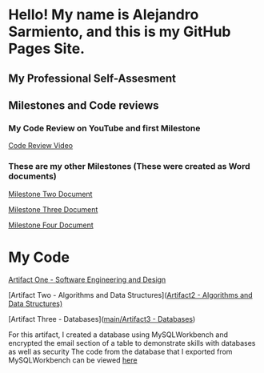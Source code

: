 # Hello! My name is Alejandro Sarmiento, and this is my GitHub Pages Site.

## My Professional Self-Assesment



## Milestones and Code reviews

### My Code Review on YouTube and first Milestone
[Code Review Video](https://youtu.be/MznBv4JIoNQ)

### These are my other Milestones (These were created as Word documents)
[Milestone Two Document](https://github.com/Linx15/Linx15.github.io/blob/ea68984e8560f7f3e1e2ff1f0bf17c4cf0f6c6a6/Milestone%20Two.docx)

[Milestone Three Document](https://github.com/Linx15/Linx15.github.io/blob/ea68984e8560f7f3e1e2ff1f0bf17c4cf0f6c6a6/Milestone%20Three.docx)

[Milestone Four Document](https://github.com/Linx15/Linx15.github.io/blob/ea68984e8560f7f3e1e2ff1f0bf17c4cf0f6c6a6/Milestone%20Four%20-%20Alejandro%20Sarmiento.docx)

# My Code

[Artifact One - Software Engineering and Design](https://github.com/Linx15/Linx15.github.io/tree/ea68984e8560f7f3e1e2ff1f0bf17c4cf0f6c6a6/Artifact1%20-%20Software%20Engineering%20and%20Design)


[Artifact Two - Algorithms and Data Structures]([Artifact2 - Algorithms and Data Structures)](https://github.com/Linx15/Linx15.github.io/tree/ea68984e8560f7f3e1e2ff1f0bf17c4cf0f6c6a6/Artifact2%20-%20Algorithms%20and%20Data%20Structures)


[Artifact Three - Databases]([main/Artifact3 - Databases](https://github.com/Linx15/Linx15.github.io/tree/ea68984e8560f7f3e1e2ff1f0bf17c4cf0f6c6a6/Artifact3%20-%20Databases))

For this artifact, I created a database using MySQLWorkbench and encrypted the email section of a table to demonstrate skills with databases as well as security
The code from the database that I exported from MySQLWorkbench can be viewed [here](https://github.com/Linx15/Linx15.github.io/blob/ea68984e8560f7f3e1e2ff1f0bf17c4cf0f6c6a6/Artifact3%20-%20Databases/my_project_db_users.sql)
